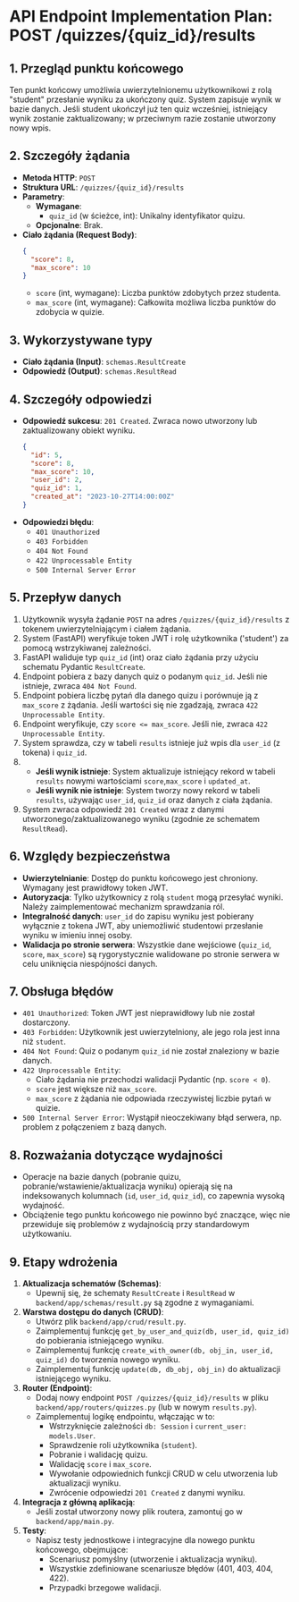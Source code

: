 # API Endpoint Implementation Plan: POST /quizzes/{quiz_id}/results

## 1. Przegląd punktu końcowego
Ten punkt końcowy umożliwia uwierzytelnionemu użytkownikowi z rolą "student" przesłanie wyniku za ukończony quiz. System zapisuje wynik w bazie danych. Jeśli student ukończył już ten quiz wcześniej, istniejący wynik zostanie zaktualizowany; w przeciwnym razie zostanie utworzony nowy wpis.

## 2. Szczegóły żądania
- **Metoda HTTP**: `POST`
- **Struktura URL**: `/quizzes/{quiz_id}/results`
- **Parametry**:
  - **Wymagane**:
    - `quiz_id` (w ścieżce, int): Unikalny identyfikator quizu.
  - **Opcjonalne**: Brak.
- **Ciało żądania (Request Body)**:
  ```json
  {
    "score": 8,
    "max_score": 10
  }
  ```
  - `score` (int, wymagane): Liczba punktów zdobytych przez studenta.
  - `max_score` (int, wymagane): Całkowita możliwa liczba punktów do zdobycia w quizie.

## 3. Wykorzystywane typy
- **Ciało żądania (Input)**: `schemas.ResultCreate`
- **Odpowiedź (Output)**: `schemas.ResultRead`

## 4. Szczegóły odpowiedzi
- **Odpowiedź sukcesu**: `201 Created`. Zwraca nowo utworzony lub zaktualizowany obiekt wyniku.
  ```json
  {
    "id": 5,
    "score": 8,
    "max_score": 10,
    "user_id": 2,
    "quiz_id": 1,
    "created_at": "2023-10-27T14:00:00Z"
  }
  ```
- **Odpowiedzi błędu**:
  - `401 Unauthorized`
  - `403 Forbidden`
  - `404 Not Found`
  - `422 Unprocessable Entity`
  - `500 Internal Server Error`

## 5. Przepływ danych
1.  Użytkownik wysyła żądanie `POST` na adres `/quizzes/{quiz_id}/results` z tokenem uwierzytelniającym i ciałem żądania.
2.  System (FastAPI) weryfikuje token JWT i rolę użytkownika ('student') za pomocą wstrzykiwanej zależności.
3.  FastAPI waliduje typ `quiz_id` (int) oraz ciało żądania przy użyciu schematu Pydantic `ResultCreate`.
4.  Endpoint pobiera z bazy danych quiz o podanym `quiz_id`. Jeśli nie istnieje, zwraca `404 Not Found`.
5.  Endpoint pobiera liczbę pytań dla danego quizu i porównuje ją z `max_score` z żądania. Jeśli wartości się nie zgadzają, zwraca `422 Unprocessable Entity`.
6.  Endpoint weryfikuje, czy `score <= max_score`. Jeśli nie, zwraca `422 Unprocessable Entity`.
7.  System sprawdza, czy w tabeli `results` istnieje już wpis dla `user_id` (z tokena) i `quiz_id`.
8.  - **Jeśli wynik istnieje**: System aktualizuje istniejący rekord w tabeli `results` nowymi wartościami `score`,`max_score` i `updated_at`.
    - **Jeśli wynik nie istnieje**: System tworzy nowy rekord w tabeli `results`, używając `user_id`, `quiz_id` oraz danych z ciała żądania.
9.  System zwraca odpowiedź `201 Created` wraz z danymi utworzonego/zaktualizowanego wyniku (zgodnie ze schematem `ResultRead`).

## 6. Względy bezpieczeństwa
- **Uwierzytelnianie**: Dostęp do punktu końcowego jest chroniony. Wymagany jest prawidłowy token JWT.
- **Autoryzacja**: Tylko użytkownicy z rolą `student` mogą przesyłać wyniki. Należy zaimplementować mechanizm sprawdzania ról.
- **Integralność danych**: `user_id` do zapisu wyniku jest pobierany wyłącznie z tokena JWT, aby uniemożliwić studentowi przesłanie wyniku w imieniu innej osoby.
- **Walidacja po stronie serwera**: Wszystkie dane wejściowe (`quiz_id`, `score`, `max_score`) są rygorystycznie walidowane po stronie serwera w celu uniknięcia niespójności danych.

## 7. Obsługa błędów
- `401 Unauthorized`: Token JWT jest nieprawidłowy lub nie został dostarczony.
- `403 Forbidden`: Użytkownik jest uwierzytelniony, ale jego rola jest inna niż `student`.
- `404 Not Found`: Quiz o podanym `quiz_id` nie został znaleziony w bazie danych.
- `422 Unprocessable Entity`:
  - Ciało żądania nie przechodzi walidacji Pydantic (np. `score < 0`).
  - `score` jest większe niż `max_score`.
  - `max_score` z żądania nie odpowiada rzeczywistej liczbie pytań w quizie.
- `500 Internal Server Error`: Wystąpił nieoczekiwany błąd serwera, np. problem z połączeniem z bazą danych.

## 8. Rozważania dotyczące wydajności
- Operacje na bazie danych (pobranie quizu, pobranie/wstawienie/aktualizacja wyniku) opierają się na indeksowanych kolumnach (`id`, `user_id`, `quiz_id`), co zapewnia wysoką wydajność.
- Obciążenie tego punktu końcowego nie powinno być znaczące, więc nie przewiduje się problemów z wydajnością przy standardowym użytkowaniu.

## 9. Etapy wdrożenia
1.  **Aktualizacja schematów (Schemas)**:
    - Upewnij się, że schematy `ResultCreate` i `ResultRead` w `backend/app/schemas/result.py` są zgodne z wymaganiami.
2.  **Warstwa dostępu do danych (CRUD)**:
    - Utwórz plik `backend/app/crud/result.py`.
    - Zaimplementuj funkcję `get_by_user_and_quiz(db, user_id, quiz_id)` do pobierania istniejącego wyniku.
    - Zaimplementuj funkcję `create_with_owner(db, obj_in, user_id, quiz_id)` do tworzenia nowego wyniku.
    - Zaimplementuj funkcję `update(db, db_obj, obj_in)` do aktualizacji istniejącego wyniku.
3.  **Router (Endpoint)**:
    - Dodaj nowy endpoint `POST /quizzes/{quiz_id}/results` w pliku `backend/app/routers/quizzes.py` (lub w nowym `results.py`).
    - Zaimplementuj logikę endpointu, włączając w to:
      - Wstrzyknięcie zależności `db: Session` i `current_user: models.User`.
      - Sprawdzenie roli użytkownika (`student`).
      - Pobranie i walidację quizu.
      - Walidację `score` i `max_score`.
      - Wywołanie odpowiednich funkcji CRUD w celu utworzenia lub aktualizacji wyniku.
      - Zwrócenie odpowiedzi `201 Created` z danymi wyniku.
4.  **Integracja z główną aplikacją**:
    - Jeśli został utworzony nowy plik routera, zamontuj go w `backend/app/main.py`.
5.  **Testy**:
    - Napisz testy jednostkowe i integracyjne dla nowego punktu końcowego, obejmujące:
      - Scenariusz pomyślny (utworzenie i aktualizacja wyniku).
      - Wszystkie zdefiniowane scenariusze błędów (401, 403, 404, 422).
      - Przypadki brzegowe walidacji. 